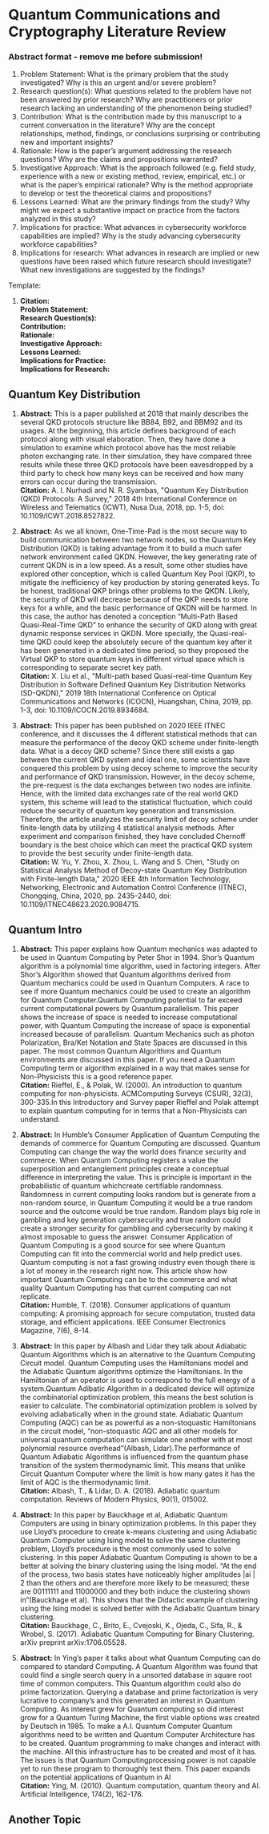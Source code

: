 # Quantum Communications and Cryptography Literature Review

### Abstract format - remove me before submission!
1. Problem Statement: What is the primary problem that the study investigated? Why is this an urgent and/or severe problem?
2. Research question(s): What questions related to the problem have not been answered by prior research? Why are practitioners or prior research lacking an understanding of the phenomenon being studied?
3. Contribution: What is the contribution made by this manuscript to a current conversation in the literature? Why are the concept relationships, method, findings, or conclusions surprising or contributing new and important insights?
4. Rationale: How is the paper’s argument addressing the research questions? Why are the claims and propositions warranted?
5. Investigative Approach: What is the approach followed (e.g. field study, experience with a new or existing method, review, empirical, etc.) or what is the paper’s empirical rationale? Why is the method appropriate to develop or test the theoretical claims and propositions?
6. Lessons Learned: What are the primary findings from the study? Why might we expect a substantive impact on practice from the factors analyzed in this study?
7. Implications for practice: What advances in cybersecurity workforce capabilities are implied? Why is the study advancing cybersecurity workforce capabilities?
8. Implications for research: What advances in research are implied or new questions have been raised which future research should investigate? What new investigations are suggested by the findings?

Template:
1. **Citation:** \
**Problem Statement:** \
**Research Question(s):** \
**Contribution:** \
**Rationale:** \
**Investigative Approach:** \
**Lessons Learned:** \
**Implications for Practice:** \
**Implications for Research:**


## Quantum Key Distribution
1. **Abstract:** This is a paper published at 2018 that mainly describes the several QKD protocols structure like BB84, B92, and BBM92 and its usages. At the beginning, this article defines background of each protocol along with visual elaboration. Then, they have done a simulation to examine which protocol above has the most reliable photon exchanging rate. In their simulation, they have compared three results while these three QKD protocols have been eavesdropped by a third party to check how many keys can be received and how many errors can occur during the transmission. \
**Citation:** A. I. Nurhadi and N. R. Syambas, "Quantum Key Distribution (QKD) Protocols: A Survey," 2018 4th International Conference on Wireless and Telematics (ICWT), Nusa Dua, 2018, pp. 1-5, doi: 10.1109/ICWT.2018.8527822.

2. **Abstract:** As we all known, One-Time-Pad is the most secure way to build communication between two network nodes, so the Quantum Key Distribution (QKD) is taking advantage from it to build a much safer network environment called QKDN. However, the key generating rate of current QKDN is in a low speed. As a result, some other studies have explored other conception, which is called Quantum Key Pool (QKP), to mitigate the inefficiency of key production by storing generated keys. To be honest, traditional QKP brings other problems to the QKDN. Likely, the security of QKD will decrease because of the QKP needs to store keys for a while, and the basic performance of QKDN will be harmed. In this case, the author has denoted a conception “Multi-Path Based Quasi-Real-Time QKD” to enhance the security of QKD along with great dynamic response services in QKDN. More specially, the Quasi-real-time QKD could keep the absolutely secure of the quantum key after it has been generated in a dedicated time period, so they proposed the Virtual QKP to store quantum keys in different virtual space which is corresponding to separate secret key path. \
**Citation:** X. Liu et al., "Multi-path based Quasi-real-time Quantum Key Distribution in Software Defined Quantum Key Distribution Networks (SD-QKDN)," 2019 18th International Conference on Optical Communications and Networks (ICOCN), Huangshan, China, 2019, pp. 1-3, doi: 10.1109/ICOCN.2019.8934684.

3.  **Abstract:** This paper has been published on 2020 IEEE ITNEC conference, and it discusses the 4 different statistical methods that can measure the performance of the decoy QKD scheme under finite-length data. What is a decoy QKD scheme? Since there still exists a gap between the current QKD system and ideal one, some scientists have conquered this problem by using decoy scheme to improve the security and performance of QKD transmission. However, in the decoy scheme, the pre-request is the data exchanges between two nodes are infinite. Hence, with the limited data exchanges rate of the real world QKD system, this scheme will lead to the statistical fluctuation, which could reduce the security of quantum key generation and transmission. Therefore, the article analyzes the security limit of decoy scheme under finite-length data by utilizing 4 statistical analysis methods. After experiment and comparison finished, they have concluded Chernoff boundary is the best choice which can meet the practical QKD system to provide the best security under finite-length data. \
**Citation:** W. Yu, Y. Zhou, X. Zhou, L. Wang and S. Chen, "Study on Statistical Analysis Method of Decoy-state Quantum Key Distribution with Finite-length Data," 2020 IEEE 4th Information Technology, Networking, Electronic and Automation Control Conference (ITNEC), Chongqing, China, 2020, pp. 2435-2440, doi: 10.1109/ITNEC48623.2020.9084715.





## Quantum Intro
1. **Abstract:** This paper explains how Quantum mechanics was adapted to be used in Quantum Computing by Peter Shor in 1994. Shor’s Quantum algorithm is a polynomial time algorithm, used in factoring integers. After Shor’s Algorithm showed that Quantum algorithms derived from Quantum mechanics could be used in Quantum Computers. A race to see if more Quantum mechanics could be used to create an algorithm for Quantum Computer.Quantum Computing potential to far exceed current computational powers by Quantum parallelism. This paper shows the increase of space is needed to increase computational power, with Quantum Computing the increase of space is exponential increased because of parallelism. Quantum Mechanics such as photon Polarization, Bra/Ket Notation and State Spaces are discussed in this paper. The most common Quantum Algorithms and Quantum environments are discussed in this paper. If you need a Quantum Computing term or algorithm explained in a way that makes sense for Non-Physicists this is a good reference paper. \
**Citation:** Rieffel, E., & Polak, W. (2000). An introduction to quantum computing for non-physicists. ACMComputing Surveys (CSUR), 32(3), 300-335.In this Introductory and Survey paper Rieffel and Polak attempt to explain quantum computing for in terms that a Non-Physicists can understand. 

2. **Abstract:** In Humble’s Consumer Application of Quantum Computing the demands of commerce for Quantum Computing are discussed. Quantum Computing can change the way the world does finance security and commerce. When Quantum Computing registers a value the superposition and entanglement principles create a conceptual difference in interpreting the value. This is principle is important in the probabilistic of quantum whichcreate certifiable randomness. Randomness in current computing looks random but is generate from a non-random source, in Quantum Computing it would be a true random source and the outcome would be true random. Random plays big role in gambling and key generation cybersecurity and true random could create a stronger security for gambling and cybersecurity by making it almost imposable to guess the answer.
Consumer Application of Quantum Computing is a good source for see where Quantum Computing can fit into the commercial world and help predict uses. Quantum computing is not a fast growing industry even though there is a lot of money in the research right now. This article show how important Quantum Computing can be to the commerce and what quality Quantum Computing has that current computing can not replicate. \
**Citation:** Humble, T. (2018). Consumer applications of quantum computing: A promising approach for secure computation, trusted data storage, and efficient applications. IEEE Consumer Electronics Magazine, 7(6), 8-14.

3. **Abstract:** In this paper by Albash and Lidar they talk about Adiabatic Quantum Algorithms which is an alternative to the Quantum Computing Circuit model. Quantum Computing uses the Hamiltonians model and the Adiabatic Quantum algorithms optimize the Hamiltonians. In the Hamiltonian of an operator is used to correspond to the full energy of a system.Quantum Adibatic Algorithm in a dedicated device will optimize the combinatorial optimization problem, this means the best solution is easier to calculate. The combinatorial optimization problem is solved by evolving adiabatically when in the ground state. Adiabatic Quantum Computing (AQC) can be as powerful as a non-stoquastic Hamiltonians in the circuit model, “non-stoquastic AQC and all other models for universal quantum computation can simulate one another with at most polynomial resource overhead”(Albash, Lidar).The performance of Quantum Adiabatic Algorithms is influenced from the quantum phase transition of the system thermodynamic limit. This means that unlike Circuit Quantum Computer where the limit is how many gates it has the limit of AQC is the thermodynamic limit. \
**Citation:** Albash, T., & Lidar, D. A. (2018). Adiabatic quantum computation. Reviews of Modern Physics, 90(1), 015002.

4. **Abstract:** In this paper by Bauckhage et al, Adiabatic Quantum Computers are using in binary optimization problems. In this paper they use Lloyd’s procedure to create k-means clustering and using Adiabatic Quantum Computer using Ising model to solve the same clustering problem, Lloyd’s procedure is the most commonly used to solve clustering. In this paper Adiabatic Quantum Computing is shown to be a better at solving the binary clustering using the Ising model.  “At the end of the process, two basis states have noticeably higher amplitudes |ai | 2 than the others and are therefore more likely to be measured; these are  00111111 and  11000000 and they both induce the clustering shown in”(Bauckhage et al). This shows that the Didactic example of clustering using the Ising model is solved better with the Adiabatic Quantum binary clustering. \
**Citation:** Bauckhage, C., Brito, E., Cvejoski, K., Ojeda, C., Sifa, R., & Wrobel, S. (2017). Adiabatic Quantum Computing for Binary Clustering. arXiv preprint arXiv:1706.05528.

5. **Abstract:** In Ying’s paper it talks about what Quantum Computing can do compared to standard Computing. A Quantum Algorithm was found that could find a single search query in a unsorted database in square root time of common computers. This Quantum algorithm could also do prime factorization. Querying a database and prime factorization is very lucrative to company’s and this generated an interest in Quantum Computing. As interest grew for Quantum computing so did interest grow for a Quantum Turing Machine, the first viable options was created by Deutsch in 1985. To make a A.I. Quantum Computer Quantum algorithms need to be written and Quantum Computer Architecture has to be created. Quantum programming to make changes and interact with the machine. All this infrastructure has to be created and most of it has. The issues is that Quantum Computingprocessing power is not capable yet to run these program to thoroughly test them. This paper expands on the potential applications of Quantum in AI \
**Citation:** Ying, M. (2010). Quantum computation, quantum theory and AI. Artificial Intelligence, 174(2), 162-176.

## Another Topic
